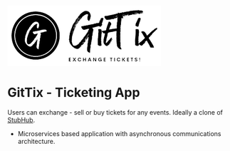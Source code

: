 ![Architecture](client/public/images/gittix-bg-light.png) 

# GitTix - Ticketing App 
Users can exchange - sell or buy tickets for any events. Ideally a clone of [StubHub](https://www.stubhub.com/).

- Microservices based application with asynchronous communications architecture.